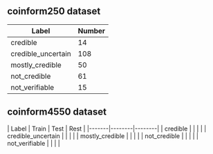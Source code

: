 
## coinform250 dataset

| Label | Number | 
|-------|--------|
| credible | 14 |
| credible_uncertain | 108 |
| mostly_credible | 50 |
| not_credible | 61 |
| not_verifiable | 15 |

## coinform4550 dataset
| Label | Train | Test | Rest |
|-------|--------|--------|
| credible |  | | |
| credible_uncertain |  | | |
| mostly_credible |  | | |
| not_credible |  | | |
| not_verifiable |  | | |
